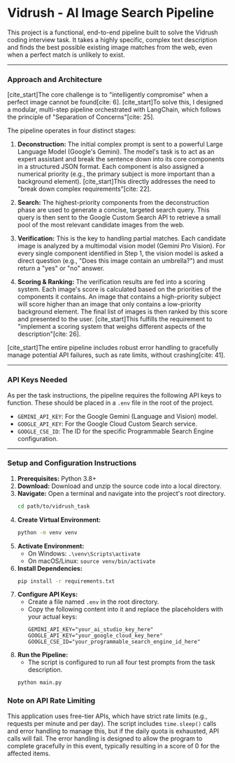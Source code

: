 # Vidrush - AI Image Search Pipeline

This project is a functional, end-to-end pipeline built to solve the Vidrush coding interview task. It takes a highly specific, complex text description and finds the best possible existing image matches from the web, even when a perfect match is unlikely to exist.

---

### **Approach and Architecture**

[cite_start]The core challenge is to "intelligently compromise" when a perfect image cannot be found[cite: 6]. [cite_start]To solve this, I designed a modular, multi-step pipeline orchestrated with LangChain, which follows the principle of "Separation of Concerns"[cite: 25].

The pipeline operates in four distinct stages:

1.  **Deconstruction:** The initial complex prompt is sent to a powerful Large Language Model (Google's Gemini). The model's task is to act as an expert assistant and break the sentence down into its core components in a structured JSON format. Each component is also assigned a numerical priority (e.g., the primary subject is more important than a background element). [cite_start]This directly addresses the need to "break down complex requirements"[cite: 22].

2.  **Search:** The highest-priority components from the deconstruction phase are used to generate a concise, targeted search query. This query is then sent to the Google Custom Search API to retrieve a small pool of the most relevant candidate images from the web.

3.  **Verification:** This is the key to handling partial matches. Each candidate image is analyzed by a multimodal vision model (Gemini Pro Vision). For every single component identified in Step 1, the vision model is asked a direct question (e.g., "Does this image contain an umbrella?") and must return a "yes" or "no" answer.

4.  **Scoring & Ranking:** The verification results are fed into a scoring system. Each image's score is calculated based on the priorities of the components it contains. An image that contains a high-priority subject will score higher than an image that only contains a low-priority background element. The final list of images is then ranked by this score and presented to the user. [cite_start]This fulfills the requirement to "implement a scoring system that weighs different aspects of the description"[cite: 26].

[cite_start]The entire pipeline includes robust error handling to gracefully manage potential API failures, such as rate limits, without crashing[cite: 41].

---

### **API Keys Needed**

As per the task instructions, the pipeline requires the following API keys to function. These should be placed in a `.env` file in the root of the project.

* `GEMINI_API_KEY`: For the Google Gemini (Language and Vision) model.
* `GOOGLE_API_KEY`: For the Google Cloud Custom Search service.
* `GOOGLE_CSE_ID`: The ID for the specific Programmable Search Engine configuration.

---

### **Setup and Configuration Instructions**

1.  **Prerequisites:** Python 3.8+
2.  **Download:** Download and unzip the source code into a local directory.
3.  **Navigate:** Open a terminal and navigate into the project's root directory.
    ```bash
    cd path/to/vidrush_task
    ```
4.  **Create Virtual Environment:**
    ```bash
    python -m venv venv
    ```
5.  **Activate Environment:**
    * On Windows: `.\venv\Scripts\activate`
    * On macOS/Linux: `source venv/bin/activate`
6.  **Install Dependencies:**
    ```bash
    pip install -r requirements.txt
    ```
7.  **Configure API Keys:**
    * Create a file named `.env` in the root directory.
    * Copy the following content into it and replace the placeholders with your actual keys:
        ```
        GEMINI_API_KEY="your_ai_studio_key_here"
        GOOGLE_API_KEY="your_google_cloud_key_here"
        GOOGLE_CSE_ID="your_programmable_search_engine_id_here"
        ```
8.  **Run the Pipeline:**
    * The script is configured to run all four test prompts from the task description.
    ```bash
    python main.py
    ```

### Note on API Rate Limiting
This application uses free-tier APIs, which have strict rate limits (e.g., requests per minute and per day). The script includes `time.sleep()` calls and error handling to manage this, but if the daily quota is exhausted, API calls will fail. The error handling is designed to allow the program to complete gracefully in this event, typically resulting in a score of 0 for the affected items.